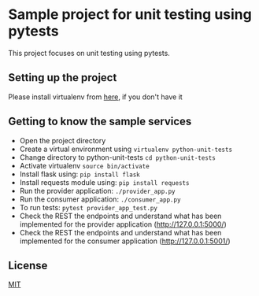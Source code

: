 # Sample project for unit testing using pytests

This project focuses on unit testing using pytests.

## Setting up the project 
Please install virtualenv from [here](https://pypi.python.org/pypi/virtualenv), if you don't have it
 
## Getting to know the sample services

* Open the project directory
* Create a virtual environment using ```virtualenv python-unit-tests```
* Change directory to python-unit-tests ```cd python-unit-tests```
* Activate virtualenv ```source bin/activate```
* Install flask using: ```pip install flask```
* Install requests module using: ```pip install requests```
* Run the provider application: ```./provider_app.py```
* Run the consumer application: ```./consumer_app.py```
* To run tests: ```pytest provider_app_test.py```
* Check the REST the endpoints and understand what has been implemented for the provider application (http://127.0.0.1:5000/)
* Check the REST the endpoints and understand what has been implemented for the consumer application (http://127.0.0.1:5001/)

## License
[MIT](https://choosealicense.com/licenses/mit/)



